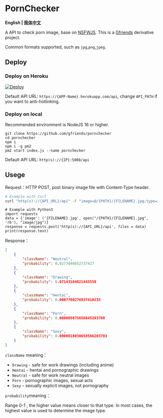 # PornChecker 
<b>English | <a href="README_CN.md">简体中文</a></b></p>

A API to check porn image, base on [NSFWJS](https://github.com/infinitered/nsfwjs). This is a [Gfriends](https://github.com/gfriends/gfriends) derivative project.

Common formats supported, such as `jpg`,`png`,`jpeg`.

## Deploy

### Deploy on Heroku
[![Deploy](https://www.herokucdn.com/deploy/button.svg)](https://heroku.com/deploy?template=https://github.com/gfriends/pornchecker)

Default API URL: `https://{APP-Name}.herokuapp.com/api`, change `API_PATH` if you want to anti-hotlinking.

### Deploy on local

Recommended environment is NodeJS 16 or higher.
```
git clone https://github.com/gfriends/pornchecker
cd pornchecker
npm i
npm i -g pm2
pm2 start index.js --name pornchecker
```
Default API URL: `http(s)://{IP}:5000/api`

## Usege
Request：HTTP POST, post binary image file with Content-Type header.

```bash
# Example with Curl
curl "http(s)://{API_URL}/api" -F "image=@/{PATH}/{FILENAME}.jpg;type=image/jpg"
```

```python3
# Example with Python3
import requests
data = {'image': ('{FILENAME}.jpg', open("/{PATH}/{FILENAME}.jpg", 'rb'), "image/jpg")}
response = requests.post('http(s)://{API_URL}/api', files = data)
print(response.text)
```

Response：

```json
[
    {
        "className": "Neutral",
        "probability": 0.9277840852737427
    },
    {
        "className": "Drawing",
        "probability": 0.07143104821443558
    },
    {
        "className": "Hentai",
        "probability": 0.0007780276937410235
    },
    {
        "className": "Porn",
        "probability": 0.000005075656645203708
    },
    {
        "className": "Sexy",
        "probability": 0.0000018030658566203783
    }
]
```

`className` meaning：
- `Drawing` - safe for work drawings (including anime)
- `Hentai` - hentai and pornographic drawings
- `Neutral` - safe for work neutral images
- `Porn` - pornographic images, sexual acts
- `Sexy` - sexually explicit images, not pornography

`probability`meaning：

Range 0-1 , the higher value means closer to that type. In most cases, the highest value is used to determine the image type.